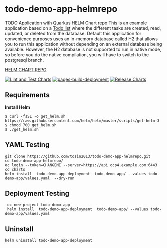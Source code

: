 # todo-demo-app-helmrepo

TODO Application with Quarkus HELM Chart repo
This is an example application based on a [Todo list](https://github.com/tosin2013/todo-demo-app) where the different tasks are created, read, updated, or deleted from the database. Default this application for convenience purposes uses an in-memory database called H2 that allows you to run this application without depending on an external database being available. However, the H2 database is not supported to run in native mode, so before you do the native compilation, you will have to switch to the postgresql branch.

[HELM CHART REPO](https://tosin2013.github.io/todo-demo-app-helmrepo/)  

[![Lint and Test Charts](https://github.com/tosin2013/todo-demo-app-helmrepo/actions/workflows/main.yml/badge.svg)](https://github.com/tosin2013/todo-demo-app-helmrepo/actions/workflows/main.yml)
[![pages-build-deployment](https://github.com/tosin2013/todo-demo-app-helmrepo/actions/workflows/pages/pages-build-deployment/badge.svg)](https://github.com/tosin2013/todo-demo-app-helmrepo/actions/workflows/pages/pages-build-deployment)
[![Release Charts](https://github.com/tosin2013/todo-demo-app-helmrepo/actions/workflows/release.yaml/badge.svg)](https://github.com/tosin2013/todo-demo-app-helmrepo/actions/workflows/release.yaml)

## Requirements
**Install Helm**
```
$ curl -fsSL -o get_helm.sh https://raw.githubusercontent.com/helm/helm/master/scripts/get-helm-3
$ chmod 700 get_helm.sh
$ ./get_helm.sh
```

## YAML Testing
```
git clone https://github.com/tosin2013/todo-demo-app-helmrepo.git
cd todo-demo-app-helmrepo/
oc login --token=CHANGEME --server=https://api.ocp4.example.com:6443
cd charts
helm install  todo-demo-app-deployment  todo-demo-app/ --values todo-demo-app/values.yaml  --dry-run
```

## Deployment Testing
```
 oc new-project todo-demo-app
 helm install  todo-demo-app-deployment  todo-demo-app/ --values todo-demo-app/values.yaml 
 ```

## Uninstall
```
helm uninstall todo-demo-app-deployment
```
